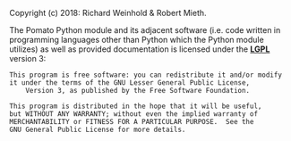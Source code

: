Copyright (c) 2018: Richard Weinhold & Robert Mieth.

The Pomato Python module and its adjacent software (i.e. code written in programming languages other than Python which the Python module utilizes) as well as provided documentation is licensed under the **[LGPL]** version 3:

[LGPL]: http://www.gnu.org/licenses/lgpl-3.0.txt

    This program is free software: you can redistribute it and/or modify
    it under the terms of the GNU Lesser General Public License,
        Version 3, as published by the Free Software Foundation.

    This program is distributed in the hope that it will be useful,
    but WITHOUT ANY WARRANTY; without even the implied warranty of
    MERCHANTABILITY or FITNESS FOR A PARTICULAR PURPOSE.  See the
    GNU General Public License for more details.
